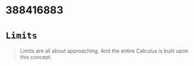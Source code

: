 # 388416883
# `Limits`
> Limits are all about approaching.
And the entire Calculus is built upon this concept.